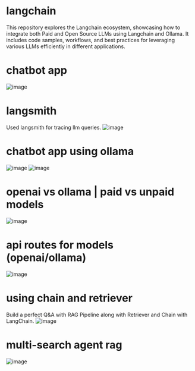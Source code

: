 # langchain
This repository explores the Langchain ecosystem, showcasing how to integrate both Paid and Open Source LLMs using Langchain and Ollama. It includes code samples, workflows, and best practices for leveraging various LLMs efficiently in different applications.

# chatbot app
![image](https://github.com/user-attachments/assets/341deab6-1c63-4722-9eac-a5bfe351ee64)

# langsmith 
Used langsmith for tracing llm queries.
![image](https://github.com/user-attachments/assets/eb94709c-0217-4b9f-824c-b08e083cbd52)

# chatbot app using ollama
![image](https://github.com/user-attachments/assets/a5b19449-5f84-4175-a112-f5925d329869)
![image](https://github.com/user-attachments/assets/73e8b2b1-4718-4f7f-af6d-11cbf5195356)

# openai vs ollama | paid vs unpaid models
![image](https://github.com/user-attachments/assets/5af632ce-36ac-46fe-88aa-9e9594071691)

# api routes for models (openai/ollama)
![image](https://github.com/user-attachments/assets/3e1c0208-279b-4db8-993e-000406e20be3)

# using chain and retriever
Build a perfect Q&A with RAG Pipeline along with Retriever and Chain with LangChain.
![image](https://github.com/user-attachments/assets/12e3b76b-71ac-4a7d-a7c1-343b5d30bf7e)

# multi-search agent rag
![image](https://github.com/user-attachments/assets/7186fcd5-dd06-426f-ab4a-2bc7f5f5cad9)

